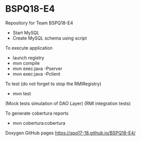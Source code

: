 # BSPQ18-E4
Repository for Team BSPQ18-E4

- Start MySQL
- Create MySQL schema using script

To execute application
- launch registry
- mvn compile
- mvn exec:java -Pserver
- mvn exec:java -Pclient

To test (do not forget to stop the RMIRegistry) 
- mvn test

(Mock tests simulation of DAO Layer)
(RMI integration tests)

To generate cobertura reports
- mvn cobertura:cobertura

Doxygen GitHub pages
https://spq17-18.github.io/BSPQ18-E4/